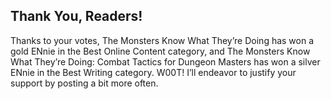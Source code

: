 ## Thank You, Readers!

Thanks to your votes, The Monsters Know What They’re Doing has won a gold ENnie in the Best Online Content category, and The Monsters Know What They’re Doing: Combat Tactics for Dungeon Masters has won a silver ENnie in the Best Writing category. W00T! I’ll endeavor to justify your support by posting a bit more often.
